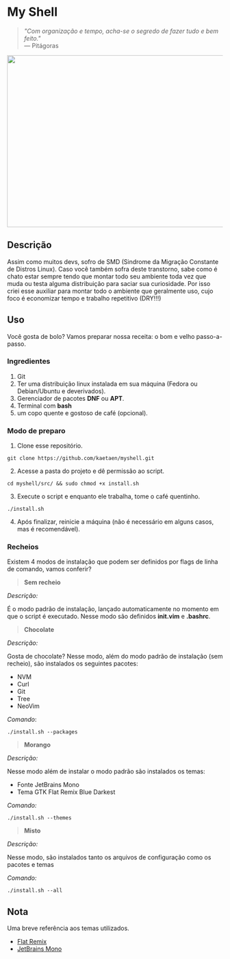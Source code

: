 # My Shell
> _"Com organização e tempo, acha-se o segredo de fazer tudo e bem feito."_
<br> — Pitágoras

<!-- img -->
<p align="center">
  <img src="https://media.giphy.com/media/zOvBKUUEERdNm/source.gif" align="center" width="600" height="400"/>
</p>
<!-- Img -->

## Descrição

Assim como muitos devs, sofro de SMD (Sindrome da Migração Constante de Distros Linux). Caso você também sofra deste transtorno, sabe como é chato estar sempre tendo que montar todo seu ambiente toda vez que muda ou testa alguma distribuição para saciar sua curiosidade. Por isso criei esse auxiliar para montar todo o ambiente que geralmente uso, cujo foco é economizar tempo e trabalho repetitivo (DRY!!!)

## Uso

Você gosta de bolo? Vamos preparar nossa receita: o bom e velho passo-a-passo.

### Ingredientes

1. Git 
2. Ter uma distribuição linux instalada em sua máquina (Fedora ou Debian/Ubuntu e deverivados).
3. Gerenciador de pacotes **DNF** ou **APT**.
4. Terminal com **bash**
5. um copo quente e gostoso de café (opcional).

### Modo de preparo

1. Clone esse repositório.

```
git clone https://github.com/kaetaen/myshell.git
```

2. Acesse a pasta do projeto e dê permissão ao script.

```
cd myshell/src/ && sudo chmod +x install.sh
```

3. Execute o script e enquanto ele trabalha, tome o café quentinho.

```
./install.sh
```

4. Após finalizar, reinicie a máquina (não é necessário em alguns casos, mas é recomendável).

### Recheios

Existem 4 modos de instalação que podem ser definidos por flags de linha de comando, vamos conferir?


> **Sem recheio**

_Descrição:_

É o modo padrão de instalação, lançado automaticamente no momento em que o script é executado. Nesse modo são definidos **init.vim** e **.bashrc**.


> **Chocolate**

_Descrição:_

Gosta de chocolate? Nesse modo, além do modo padrão de instalação (sem recheio), são instalados os seguintes pacotes:

* NVM
* Curl
* Git
* Tree
* NeoVim

_Comando_:

```
./install.sh --packages
```


> **Morango**

_Descrição:_

Nesse modo além de instalar o modo padrão são instalados os temas:

* Fonte JetBrains Mono
* Tema GTK Flat Remix Blue Darkest

_Comando:_

```
./install.sh --themes
```

> **Misto**

_Descrição:_

Nesse modo, são instalados tanto os arquivos de configuração como os pacotes e temas

_Comando:_

```
./install.sh --all
```

## Nota

Uma breve referência aos temas utilizados.

* [Flat Remix](https://drasite.com/flat-remix)
* [JetBrains Mono](https://www.jetbrains.com/pt-pt/lp/mono/)
